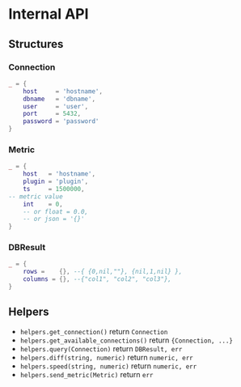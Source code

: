 # Internal API

## Structures

### Connection

```lua
_ = {
    host     = 'hostname',
    dbname   = 'dbname',
    user     = 'user',
    port     = 5432,
    password = 'password'
}
```

### Metric

```lua
_ = {
    host   = 'hostname',
    plugin = 'plugin',
    ts     = 1500000,
-- metric value
    int    = 0,
    -- or float = 0.0,
    -- or json = '{}'
}
```

### DBResult

```lua
_ = {
    rows =    {}, --{ {0,nil,""}, {nil,1,nil} },
    columns = {}, --{"col1", "col2", "col3"},
}
```

## Helpers

* `helpers.get_connection()` return `Connection`
* `helpers.get_available_connections()` return `{Connection, ...}`
* `helpers.query(Connection)` return `DBResult, err`
* `helpers.diff(string, numeric)` return `numeric, err`
* `helpers.speed(string, numeric)` return `numeric, err`
* `helpers.send_metric(Metric)` return `err`